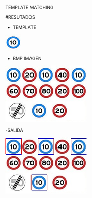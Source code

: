 TEMPLATE MATCHING



#RESUTADOS

- TEMPLATE

![Screenshot \n](https://github.com/MelvinSalcedo/Topicos-Computacion-Gr-fica/blob/master/templateMatching/Input/a1.jpg)


- BMP IMAGEN

![Screenshot](https://github.com/MelvinSalcedo/Topicos-Computacion-Gr-fica/blob/master/templateMatching/Input/boards.jpg)

-SALIDA

![Screenshot](https://github.com/MelvinSalcedo/Topicos-Computacion-Gr-fica/blob/master/templateMatching/Output/TM.jpg)
